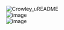 ![Crowley_uREADME](https://github.com/user-attachments/assets/dafeb46f-3115-4561-ac22-ec10d5c31464)
<br>
![image](https://github.com/user-attachments/assets/977d1d67-d8f0-4156-bf1f-6a2c4a39dc36)
<br>
![image](https://github.com/user-attachments/assets/0ffd1cdc-af6d-4289-af87-b9c740d13ad7)

